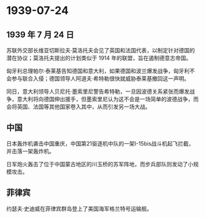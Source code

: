 # 1939-07-24

## 1939 年 7 月 24 日

苏联外交部长维亚切斯拉夫·莫洛托夫会见了英国和法国代表，以制定针对德国的潜在协议；莫洛托夫提出的计划类似于
1914 年的联盟，旨在遏制德意志帝国。

匈牙利总理帕尔·泰莱基告知德国和意大利，如果德国和波兰爆发战争，匈牙利不会参与联合入侵；德国领导人阿道夫·希特勒很快就威胁泰莱基撤回这一声明。

同日，意大利领导人贝尼托·墨索里尼警告希特勒，一旦因波德关系紧张而爆发战争，意大利将向德国伸出援手，但墨索里尼认为这不会是一场简单的波德战争，而会将英国、法国等其他国家卷入其中，从而引发另一场大战。

## 中国

日本轰炸机袭击中国重庆，中国第21驱逐机中队的一架I-15bis战斗机起飞拦截，并击落一架轰炸机。

日军炮火轰击了位于中国蒙古地区的川玉桥的苏军阵地，而步兵部队则发动了小规模攻击。

## 菲律宾

约瑟夫·史迪威在菲律宾群岛登上了美国海军格兰特号运输舰。

